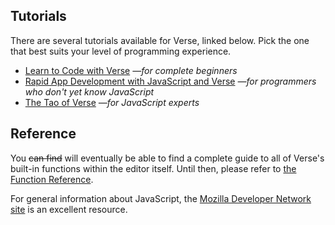 
## Tutorials

There are several tutorials available for Verse, linked
below. Pick the one that best suits your level of
programming experience.

- [Learn to Code with Verse](./tutorials/beginner/) _—for complete beginners_
- [Rapid App Development with JavaScript and Verse](./tutorials/intermediate/) _—for programmers who don't yet know JavaScript_
- [The Tao of Verse](./tutorials/advanced/) _—for JavaScript experts_

<!--
## Inside Verse

Verse's unorthodox design deserves some explanation. In
these articles I explain why I made Verse, and the
technical and psychological constraints that led to its
current design.

- [Verse: Why? What? How?](./articles/what-why-how) _—On philosophy and its practical application_
- [The Verse Design Diary](./articles/design-diary) _—Mistakes were made (probably)_
- [Verse Is Worse Than Useless](./articles/worse) _—All the criticisms in one place. Instead of writing your own scathing review, you can just link here_
- [Frequently-answered questions](./faq)
-->

## Reference

You ~~can find~~ will eventually be able to find a complete
guide to all of Verse's built-in functions within the editor
itself. Until then, please refer to
[the Function Reference](./reference/functions).

For general information about JavaScript, the
[Mozilla Developer Network site](https://developer.mozilla.org/en-US/docs/Web/JavaScript)
is an excellent resource.
